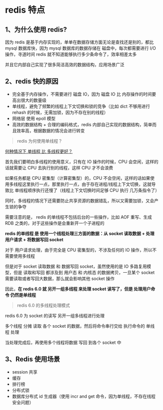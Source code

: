 # redis 特点



## 1、为什么使用 redis?

因为 redis 是基于内存实现的，单单在数据存储方面无论是查找还是别的，都比 mysql 数据库快，因为 mysql 数据库的数据存储在 磁盘中，每次都需要进行 I/O 操作，寻道时间 redis 就不知道能够执行多少条命令了，效率相差太多

并且它内部自己实现了很多简洁高效的数据结构，应用场景广泛



## 2、redis 快的原因

- 完全基于内存操作，不需要进行 磁盘 IO，因为 磁盘 IO 比 内存操作的时间要高出很大的数量级
- 单线程，避免了频繁的线程上下文切换和锁的竞争（比如 dict 不够用进行 rehash 的时候，无需加锁，因为不存在别的线程）
- 网络层 使用 epoll 模型
- 高效的数据结构 + 合理的编码格式，redis 内部自己实现的数据结构，简单而且效率高，根据数据的情况会进行转变



> redis 为何使用单线程？

[何种情况下 单线程 比 多线程更好？](https://www.cnblogs.com/caihuafeng/p/5438753.html )



首先我们要明白多线程的使用意义，只有在 IO 操作的时候，CPU 会空闲，这样的话就需要让 CPU 去执行别的线程，这样 CPU 才不会浪费

如果任务都是 CPU 密集型（计算密集型）的，CPU 不会空闲，这样的话如果使用多线程这里执行一点，那里执行一点，由于存在进程/线程上下文切换，这就导致比 单线程顺序执行还慢了（线程上下文切换时间足够 CPU 执行 几万条指令了）

同时，多线程的情况下还需要防止共享资源的数据错乱，所以又需要加锁，又会产生锁的争夺



需要注意的是， redis 的单线程不包括后台的一些操作，比如 AOF 重写、生成 RDB 之类的，对于这些操作是会重新开一个子进程的

**redis 的单线程 是 使用一个线程处理三方面的数据：从 socket 读取数据 + 处理用户请求 + 将数据写回 socket**

对于 用户请求处理，由于完全是 CPU 密集型的，不涉及任何的 IO 操作，所以不需要使用多线程

但是对于 socket 读取数据 和 数据写回 socket，虽然使用的是 IO 多路复用模型，但是 读取和写回 都涉及到 用户态 和 内核态 的数据拷贝，一旦某个 socket 需要读取或者写回大数据，那么就会影响其他 socket 操作

因此，**在 redis 6.0 就 另开一组多线程 来处理 socket 读写了，但是 处理用户命令 仍然是单线程**



> redis 6.0 的多线程处理模式

redis 6.0 为 socket 的读写 另开一组多线程进行处理

多个线程 分摊 读取 各个 socket 的数据，然后将命令串行交给 执行命令的 单线程 处理

当处理完成后，再使用多个线程将数据 写回 到各个 socket 中





## 3、Redis 使用场景

- session 共享
- 缓存
- 排行榜
- 分布式锁
- 数据库分布式 id 生成器（使用 incr and get 命令，因为单线程，不存在线程安全问题）